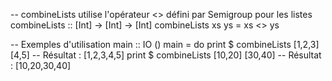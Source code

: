 -- combineLists utilise l'opérateur <> défini par Semigroup pour les listes
combineLists :: [Int] -> [Int] -> [Int]
combineLists xs ys = xs <> ys

-- Exemples d'utilisation
main :: IO ()
main = do
    print $ combineLists [1,2,3] [4,5]    -- Résultat : [1,2,3,4,5]
    print $ combineLists [10,20] [30,40]  -- Résultat : [10,20,30,40]

